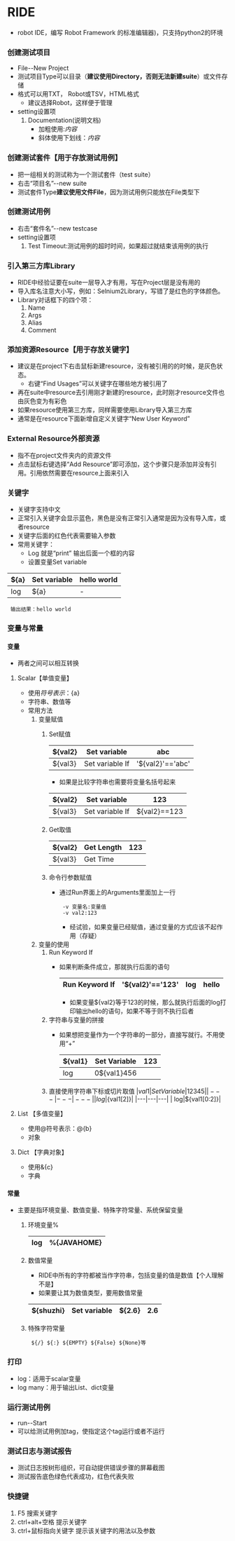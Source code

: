 # RIDE
* robot IDE，编写 Robot Framework 的标准编辑器)，只支持python2的环境
### 创建测试项目
* File--New Project
* 测试项目Type可以目录（**建议使用Directory，否则无法新建suite**）或文件存储
* 格式可以用TXT， Robot或TSV，HTML格式
  * 建议选择Robot，这样便于管理
* setting设置项
  1. Documentation(说明文档)
     * 加粗使用:*内容*
     * 斜体使用下划线：_内容_	 
  
### 创建测试套件【用于存放测试用例】
* 把一组相关的测试称为一个测试套件（test suite）  
* 右击“项目名”--new suite
* 测试套件Type**建议使用文件File**，因为测试用例只能放在File类型下

### 创建测试用例
* 右击“套件名”--new testcase
* setting设置项
  1. Test Timeout:测试用例的超时时间，如果超过就结束该用例的执行
  
### 引入第三方库Library
* RIDE中经验证要在suite一层导入才有用，写在Project层是没有用的
* 导入库名注意大小写，例如：Selnium2Library，写错了是红色的字体颜色。
* Library对话框下的四个项：
  1. Name
  2. Args
  3. Alias
  4. Comment

### 添加资源Resource【用于存放关键字】
* 建议是在project下右击鼠标新建resource，没有被引用的的时候，是灰色状态。
  * 右键“Find Usages”可以关键字在哪些地方被引用了
* 再在suite中resource去引用刚才新建的resource，此时刚才resource文件也由灰色变为有彩色
* 如果resource使用第三方库，同样需要使用Library导入第三方库
* 通常是在resource下面新增自定义关键字“New User Keyword”

### External Resource外部资源
* 指不在project文件夹内的资源文件
* 点击鼠标右键选择“Add Resource”即可添加，这个步骤只是添加并没有引用。引用依然需要在resource上面来引入   

### 关键字
* 关键字支持中文
* 正常引入关键字会显示蓝色，黑色是没有正常引入通常是因为没有导入库，或者resource
* 关键字后面的红色代表需要输入参数
* 常用关键字：
  * Log 就是“print” 输出后面一个框的内容
  * 设置变量Set variable

|  ${a} |Set variable|hello world|
|---|---|---|
|  log |${a} |-|

  ```
   输出结果：hello world
  ```

### 变量与常量
#### 变量
* 两者之间可以相互转换
1. Scalar【单值变量】
   * 使用$符号表示：${a}
   * 字符串、数值等
   * 常用方法
      1. 变量赋值
		  1. Set赋值
			 
			   |  ${val2} |Set variable|abc|
			   |---|---|---|
			   |  ${val3} |Set variable If |'${val2}'=='abc'| yes|no|
			   * 如果是比较字符串也需要将变量名括号起来
			 
			 
			   |  ${val2} |Set variable|123|
			   |---|---|---|
			   |  ${val3} |Set variable If |${val2}==123| yes|no|
			 
		  2. Get取值
			 
			   |  ${val2} |Get Length|123|
			   |---|---|---|
			   |  ${val3} |Get Time|
			 		
		  3. 命令行参数赋值
		     * 通过Run界面上的Arguments里面加上一行
               ```
			    -v 变量名:变量值
				-v val2:123
			   ```						   
		       * 经试验，如果变量已经赋值，通过变量的方式应该不起作用（存疑）
	  2. 变量的使用
         1. Run Keyword If
		    * 如果判断条件成立，那就执行后面的语句
			
               |  Run Keyword If |'${val2}'=='123'|log|hello|
			   |---|---|---|---|
			   
			   * 如果变量${val2}等于123的时候，那么就执行后面的log打印输出hello的语句，如果不等于则不执行后者
         2. 字符串与变量的拼接
             * 如果想把变量作为一个字符串的一部分，直接写就行。不用使用“+”
			 
               | ${val1}|Set Variable|123|
			   |---|---|---|   
			   |log|0${val1}456|
		 3. 直接使用字符串下标或切片取值
               |${val1}|Set Variable|12345|
			   |---|---|---|
               |log|${val1[2]}|
			   |---|---|---|
               | log|${val1[0:2]}|	 
			   
         	  
2. List 【多值变量】 
   * 使用@符号表示：@{b}
   * 对象
3. Dict 【字典对象】
   * 使用&{c}
   * 字典
#### 常量
* 主要是指环境变量、数值变量、特殊字符常量、系统保留变量
  1. 环境变量%
     
	   |  log |%{JAVAHOME}|
	   |---|---|
	   
	 
  2. 数值常量
     * RIDE中所有的字符都被当作字符串，包括变量的值是数值【个人理解不是】
	 * 如果要让其为数值类型，要用数值常量
     
	  |  ${shuzhi} |Set variable|${2.6}|2.6|
	  |---|---|---|---|
    
     
  3. 特殊字符常量
     ```
	  ${/} ${:} ${EMPTY} ${False} ${None}等
	 ```  
   
### 打印
* log：适用于scalar变量
* log many：用于输出List、dict变量
   
### 运行测试用例
* run--Start
* 可以给测试用例加tag，使指定这个tag运行或者不运行

### 测试日志与测试报告
* 测试日志按树形组织，可自动提供错误步骤的屏幕截图
* 测试报告底色绿色代表成功，红色代表失败

### 快捷键
1. F5 搜索关键字
2. ctrl+alt+空格 提示关键字
3. ctrl+鼠标指向关键字 提示该关键字的用法以及参数




